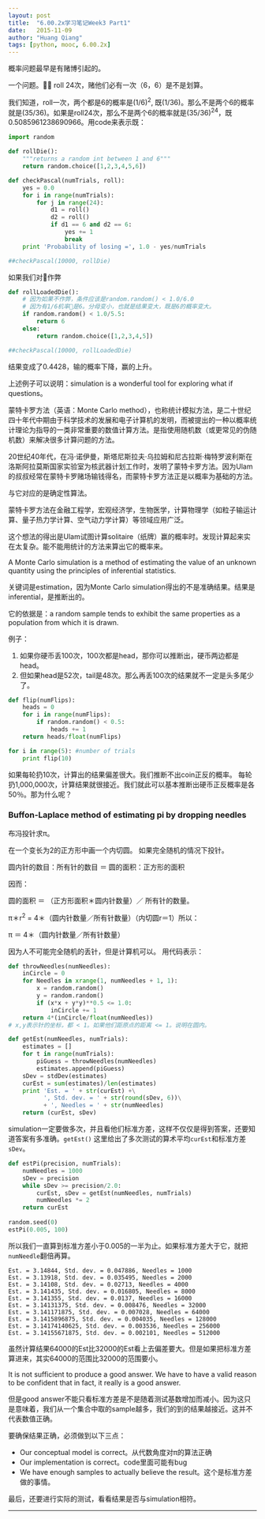 ```yaml
---
layout: post
title:  "6.00.2x学习笔记Week3 Part1"
date:   2015-11-09
author: "Huang Qiang"
tags: [python, mooc, 6.00.2x]
---
```


概率问题最早是有赌博引起的。

一个问题。🎲🎲 roll 24次，赌他们必有一次（6，6）是不是划算。

我们知道，roll一次，两个都是6的概率是(1/6)<sup>2</sup>, 既(1/36)。那么不是两个6的概率就是(35/36)。如果是roll24次，那么不是两个6的概率就是(35/36)<sup>24</sup>，既0.5085961238690966。用code来表示既：

```python
import random

def rollDie():
    """returns a random int between 1 and 6"""
    return random.choice([1,2,3,4,5,6])

def checkPascal(numTrials, roll):
    yes = 0.0
    for i in range(numTrials):
        for j in range(24):
            d1 = roll()
            d2 = roll()
            if d1 == 6 and d2 == 6:
                yes += 1
                break
    print 'Probability of losing =', 1.0 - yes/numTrials

##checkPascal(10000, rollDie)
```
如果我们对🎲作弊

```python
def rollLoadedDie():
    # 因为如果不作弊，条件应该是random.random() < 1.0/6.0
    # 因为有1/6机率🎲是6。分母变小，也就是结果变大，既是6的概率变大。
    if random.random() < 1.0/5.5:
        return 6
    else:
        return random.choice([1,2,3,4,5])

##checkPascal(10000, rollLoadedDie)
```
结果变成了0.4428，输的概率下降，赢的上升。

上述例子可以说明：simulation is a wonderful tool for exploring what if questions。

蒙特卡罗方法（英语：Monte Carlo method），也称统计模拟方法，是二十世纪四十年代中期由于科学技术的发展和电子计算机的发明，而被提出的一种以概率统计理论为指导的一类非常重要的数值计算方法。是指使用随机数（或更常见的伪随机数）来解决很多计算问题的方法。

20世纪40年代，在冯·诺伊曼，斯塔尼斯拉夫·乌拉姆和尼古拉斯·梅特罗波利斯在洛斯阿拉莫斯国家实验室为核武器计划工作时，发明了蒙特卡罗方法。因为Ulam的叔叔经常在蒙特卡罗赌场输钱得名，而蒙特卡罗方法正是以概率为基础的方法。

与它对应的是确定性算法。

蒙特卡罗方法在金融工程学，宏观经济学，生物医学，计算物理学（如粒子输运计算、量子热力学计算、空气动力学计算）等领域应用广泛。

这个想法的得出是Ulam试图计算solitaire（纸牌）赢的概率时。发现计算起来实在太复杂。能不能用统计的方法来算出它的概率来。

A Monte Carlo simulation is a method of estimating the value of an unknown quantity using the principles of inferential statistics.

关键词是estimation，因为Monte Carlo simulation得出的不是准确结果。结果是inferential，是推断出的。

它的依据是：a random sample tends to exhibit the same properties as a population from which it is drawn.

例子：

1. 如果你硬币丢100次，100次都是head，那你可以推断出，硬币两边都是head。
2. 但如果head是52次，tail是48次。那么再丢100次的结果就不一定是头多尾少了。

```python
def flip(numFlips):
    heads = 0
    for i in range(numFlips):
        if random.random() < 0.5:
            heads += 1
    return heads/float(numFlips)

for i in range(5): #number of trials
    print flip(10)
```
如果每轮扔10次，计算出的结果偏差很大。我们推断不出coin正反的概率。
每轮扔1,000,000次，计算结果就很接近。我们就此可以基本推断出硬币正反概率是各50％。那为什么呢？

### Buffon-Laplace method of estimating pi by dropping needles

布冯投针求π。

在一个变长为2的正方形中画一个内切圆。
如果完全随机的情况下投针。

圆内针的数目：所有针的数目 ＝ 圆的面积：正方形的面积

因而：

圆的面积 ＝ （正方形面积＊圆内针数量）／ 所有针的数量。

π＊r<sup>2</sup> = 4＊（圆内针数量／所有针数量）（内切圆r＝1）所以：

π ＝ 4＊（圆内针数量／所有针数量）

因为人不可能完全随机的丢针，但是计算机可以。
用代码表示：

```python
def throwNeedles(numNeedles):
    inCircle = 0
    for Needles in xrange(1, numNeedles + 1, 1):
        x = random.random()
        y = random.random()
        if (x*x + y*y)**0.5 <= 1.0:
            inCircle += 1
    return 4*(inCircle/float(numNeedles))
# x,y表示针的坐标，都 < 1。如果他们距原点的距离 <= 1。说明在圆内。
```
```python
def getEst(numNeedles, numTrials):
    estimates = []
    for t in range(numTrials):
        piGuess = throwNeedles(numNeedles)
        estimates.append(piGuess)
    sDev = stdDev(estimates)
    curEst = sum(estimates)/len(estimates)
    print 'Est. = ' + str(curEst) +\
          ', Std. dev. = ' + str(round(sDev, 6))\
          + ', Needles = ' + str(numNeedles)
    return (curEst, sDev)
```
simulation一定要做多次，并且看他们标准方差，这样不仅仅是得到答案，还要知道答案有多准确。`getEst()` 这里给出了多次测试的算术平均`curEst`和标准方差`sDev`。

```python
def estPi(precision, numTrials):
    numNeedles = 1000
    sDev = precision
    while sDev >= precision/2.0:
        curEst, sDev = getEst(numNeedles, numTrials)
        numNeedles *= 2
    return curEst
    
random.seed(0)
estPi(0.005, 100)
```
所以我们一直算到标准方差小于0.005的一半为止。如果标准方差大于它，就把`numNeedle`翻倍再算。

```
Est. = 3.14844, Std. dev. = 0.047886, Needles = 1000
Est. = 3.13918, Std. dev. = 0.035495, Needles = 2000
Est. = 3.14108, Std. dev. = 0.02713, Needles = 4000
Est. = 3.141435, Std. dev. = 0.016805, Needles = 8000
Est. = 3.141355, Std. dev. = 0.0137, Needles = 16000
Est. = 3.14131375, Std. dev. = 0.008476, Needles = 32000
Est. = 3.141171875, Std. dev. = 0.007028, Needles = 64000
Est. = 3.1415896875, Std. dev. = 0.004035, Needles = 128000
Est. = 3.14174140625, Std. dev. = 0.003536, Needles = 256000
Est. = 3.14155671875, Std. dev. = 0.002101, Needles = 512000
```
虽然计算结果64000的Est比32000的Est看上去偏差要大。但是如果把标准方差算进来，其实64000的范围比32000的范围要小。

It is not sufficient to produce a good answer. We have to have a valid reason to be confident that in fact, it really is a good answer.

但是good answer不能只看标准方差是不是随着测试基数增加而减小。因为这只是意味着，我们从一个集合中取的sample越多，我们的到的结果越接近。这并不代表数值正确。

要确保结果正确，必须做到以下三点：

* Our conceptual model is correct。从代数角度对π的算法正确
* Our implementation is correct。code里面可能有bug
* We have enough samples to actually believe the result。这个是标准方差做的事情。

最后，还要进行实际的测试，看看结果是否与simulation相符。

---